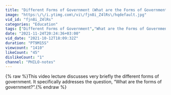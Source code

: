 ```yaml
---
title: "Different Forms of Government (What are the Forms of Government?)"
image: "https:\/\/i.ytimg.com\/vi\/fjn8i_Z4lRs\/hqdefault.jpg"
vid_id: "fjn8i_Z4lRs"
categories: "Education"
tags: ["Different Forms of Government","What are the Forms of Government","What are the Different Forms of Government"]
date: "2021-11-24T20:24:36+03:00"
vid_date: "2021-10-12T18:09:32Z"
duration: "PT9M15S"
viewcount: "1410"
likeCount: "45"
dislikeCount: "1"
channel: "PHILO-notes"
---
```

{% raw %}This video lecture discusses very briefly the different forms of government. It specifically addresses the question, “What are the forms of government?”.{% endraw %}
